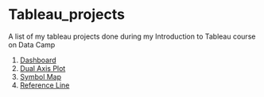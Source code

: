 # Tableau_projects
A list of my tableau projects done during my Introduction to Tableau course on Data Camp

1. [Dashboard](https://public.tableau.com/app/profile/chiranjeevi.nalapalu/viz/4_4_First_Dashboard_17327776517310/PlaystationOverview1994-2010)
2. [Dual Axis Plot]([https://public.tableau.com/app/profile/chiranjeevi.nalapalu/viz/4_4_First_Dashboard_17327776517310/PlaystationOverview1994-2010](https://public.tableau.com/app/profile/chiranjeevi.nalapalu/viz/4_2_Expanding_Dual_Axis_17327764618670/GlobalSalesBreakdown))
3. [Symbol Map](https://public.tableau.com/app/profile/chiranjeevi.nalapalu/viz/3_1_Your_first_symbol_map_17327266470890/Population)
4. [Reference Line](https://public.tableau.com/app/profile/chiranjeevi.nalapalu/viz/3_7_Reference_lines_17327744767530/NatalityForecast)
